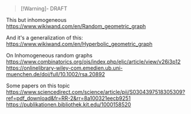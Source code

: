 >[!Warning]- DRAFT

This but inhomogeneous
https://www.wikiwand.com/en/Random_geometric_graph

And it's a generalization of this:
https://www.wikiwand.com/en/Hyperbolic_geometric_graph

On Inhomogeneous random graphs
https://www.combinatorics.org/ojs/index.php/eljc/article/view/v26i3p12
https://onlinelibrary-wiley-com.emedien.ub.uni-muenchen.de/doi/full/10.1002/rsa.20892

Some papers on this topic
https://www.sciencedirect.com/science/article/pii/S0304397518305309?ref=pdf_download&fr=RR-2&rr=8a100321eecb9251
https://publikationen.bibliothek.kit.edu/1000158520
